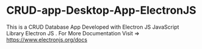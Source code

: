 # CRUD-app-Desktop-App-ElectronJS
This is a CRUD Database App Developed with Electron JS JavaScript Library Electron JS . For More Documentation Visit => https://www.electronjs.org/docs
